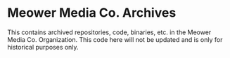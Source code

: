 # Meower Media Co. Archives

This contains archived repositories, code, binaries, etc. in the Meower Media Co. Organization. This code here will not be updated and is only for historical purposes only.
